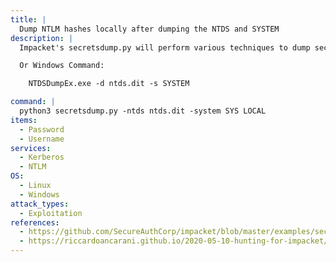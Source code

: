 ```yaml
---
title: |
  Dump NTLM hashes locally after dumping the NTDS and SYSTEM
description: |
  Impacket's secretsdump.py will perform various techniques to dump secrets from the remote machine without executing any agent. Techniques include reading SAM and LSA secrets from registries, dumping NTLM hashes, plaintext credentials, and kerberos keys, and dumping NTDS.dit. The following command will attempt to use the specified machines NTDS.dit and system to extract the user account hashes associated with that machine.

  Or Windows Command:

  	NTDSDumpEx.exe -d ntds.dit -s SYSTEM

command: |
  python3 secretsdump.py -ntds ntds.dit -system SYS LOCAL
items:
  - Password
  - Username
services:
  - Kerberos
  - NTLM
OS:
  - Linux
  - Windows
attack_types:
  - Exploitation
references:
  - https://github.com/SecureAuthCorp/impacket/blob/master/examples/secretsdump.py
  - https://riccardoancarani.github.io/2020-05-10-hunting-for-impacket/#secretsdumppy
---
```

